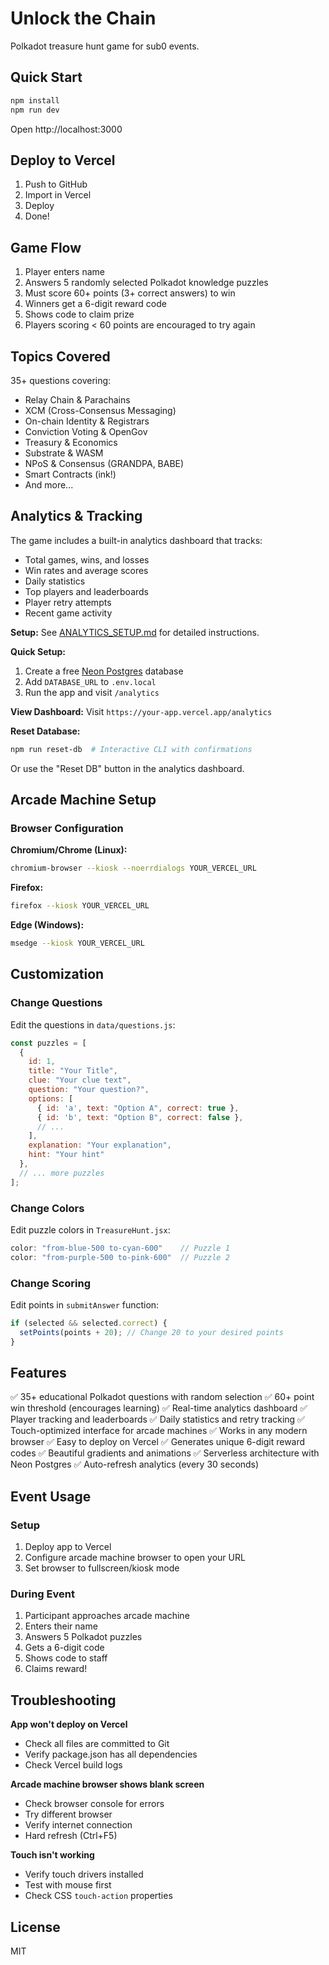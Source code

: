 # Unlock the Chain

Polkadot treasure hunt game for sub0 events.

## Quick Start

```bash
npm install
npm run dev
```

Open http://localhost:3000

## Deploy to Vercel

1. Push to GitHub
2. Import in Vercel
3. Deploy
4. Done!

## Game Flow

1. Player enters name
2. Answers 5 randomly selected Polkadot knowledge puzzles
3. Must score 60+ points (3+ correct answers) to win
4. Winners get a 6-digit reward code
5. Shows code to claim prize
6. Players scoring < 60 points are encouraged to try again

## Topics Covered

35+ questions covering:
- Relay Chain & Parachains
- XCM (Cross-Consensus Messaging)
- On-chain Identity & Registrars
- Conviction Voting & OpenGov
- Treasury & Economics
- Substrate & WASM
- NPoS & Consensus (GRANDPA, BABE)
- Smart Contracts (ink!)
- And more...

## Analytics & Tracking

The game includes a built-in analytics dashboard that tracks:
- Total games, wins, and losses
- Win rates and average scores
- Daily statistics
- Top players and leaderboards
- Player retry attempts
- Recent game activity

**Setup:** See [ANALYTICS_SETUP.md](./ANALYTICS_SETUP.md) for detailed instructions.

**Quick Setup:**
1. Create a free [Neon Postgres](https://neon.tech) database
2. Add `DATABASE_URL` to `.env.local`
3. Run the app and visit `/analytics`

**View Dashboard:** Visit `https://your-app.vercel.app/analytics`

**Reset Database:**
```bash
npm run reset-db  # Interactive CLI with confirmations
```
Or use the "Reset DB" button in the analytics dashboard.

## Arcade Machine Setup

### Browser Configuration

**Chromium/Chrome (Linux):**
```bash
chromium-browser --kiosk --noerrdialogs YOUR_VERCEL_URL
```

**Firefox:**
```bash
firefox --kiosk YOUR_VERCEL_URL
```

**Edge (Windows):**
```bash
msedge --kiosk YOUR_VERCEL_URL
```

## Customization

### Change Questions

Edit the questions in `data/questions.js`:

```javascript
const puzzles = [
  {
    id: 1,
    title: "Your Title",
    clue: "Your clue text",
    question: "Your question?",
    options: [
      { id: 'a', text: "Option A", correct: true },
      { id: 'b', text: "Option B", correct: false },
      // ...
    ],
    explanation: "Your explanation",
    hint: "Your hint"
  },
  // ... more puzzles
];
```

### Change Colors

Edit puzzle colors in `TreasureHunt.jsx`:

```javascript
color: "from-blue-500 to-cyan-600"    // Puzzle 1
color: "from-purple-500 to-pink-600"  // Puzzle 2
```

### Change Scoring

Edit points in `submitAnswer` function:

```javascript
if (selected && selected.correct) {
  setPoints(points + 20); // Change 20 to your desired points
}
```

## Features

✅ 35+ educational Polkadot questions with random selection
✅ 60+ point win threshold (encourages learning)
✅ Real-time analytics dashboard
✅ Player tracking and leaderboards
✅ Daily statistics and retry tracking
✅ Touch-optimized interface for arcade machines
✅ Works in any modern browser
✅ Easy to deploy on Vercel
✅ Generates unique 6-digit reward codes
✅ Beautiful gradients and animations
✅ Serverless architecture with Neon Postgres
✅ Auto-refresh analytics (every 30 seconds)

## Event Usage

### Setup
1. Deploy app to Vercel
2. Configure arcade machine browser to open your URL
3. Set browser to fullscreen/kiosk mode

### During Event
1. Participant approaches arcade machine
2. Enters their name
3. Answers 5 Polkadot puzzles
4. Gets a 6-digit code
5. Shows code to staff
6. Claims reward!

## Troubleshooting

**App won't deploy on Vercel**
- Check all files are committed to Git
- Verify package.json has all dependencies
- Check Vercel build logs

**Arcade machine browser shows blank screen**
- Check browser console for errors
- Try different browser
- Verify internet connection
- Hard refresh (Ctrl+F5)

**Touch isn't working**
- Verify touch drivers installed
- Test with mouse first
- Check CSS `touch-action` properties

## License

MIT
